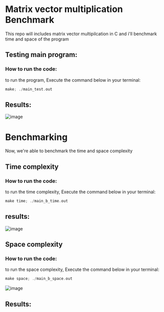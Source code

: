 # Matrix vector multiplication Benchmark

This repo will includes matrix vector multipilcation in C and i'll benchmark time and space of the program

## Testing main program:

### How to run the code:
to run the program, Execute the command below in your terminal:
```c
make; ./main_test.out
```
## Results:
![image](https://user-images.githubusercontent.com/114371959/207394315-73ebe071-2637-4682-b9dc-988503301252.png)




# Benchmarking
Now, we're able to benchmark the time and space complexity 

## Time complexity

### How to run the code:
to run the time complexity, Execute the command below in your terminal:

```c
make time; ./main_b_time.out
```
## results:
![image](https://user-images.githubusercontent.com/114371959/207394491-df605e3a-ebbd-45f9-8683-16c0391b6401.png)

## Space complexity

### How to run the code:
to run the space complexity, Execute the command below in your terminal: 

```c
make space; ./main_b_space.out
```
![image](https://user-images.githubusercontent.com/114371959/207395961-3a702c6e-9213-437a-8f39-e515863410cc.png)



## Results:
